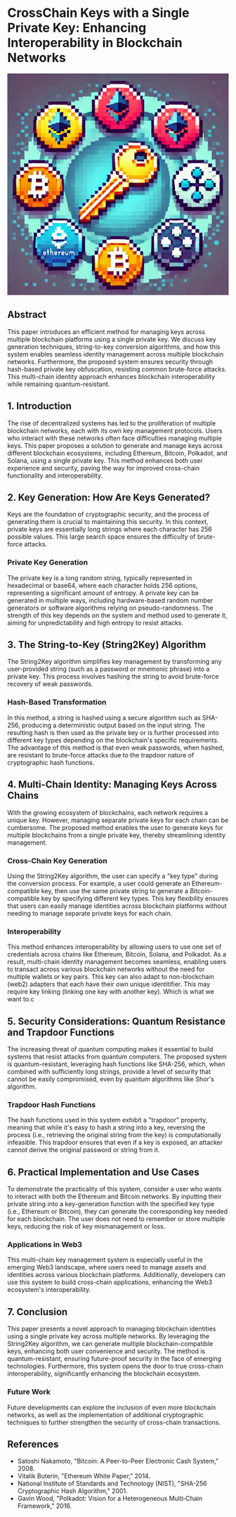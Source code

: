 # CrossChain Keys with a Single Private Key: Enhancing Interoperability in Blockchain Networks
![alt text](multikey_logo.png)
## Abstract

This paper introduces an efficient method for managing keys across multiple blockchain platforms using a single private key. We discuss key generation techniques, string-to-key conversion algorithms, and how this system enables seamless identity management across multiple blockchain networks. Furthermore, the proposed system ensures security through hash-based private key obfuscation, resisting common brute-force attacks. This multi-chain identity approach enhances blockchain interoperability while remaining quantum-resistant.

## 1. Introduction

The rise of decentralized systems has led to the proliferation of multiple blockchain networks, each with its own key management protocols. Users who interact with these networks often face difficulties managing multiple keys. This paper proposes a solution to generate and manage keys across different blockchain ecosystems, including Ethereum, Bitcoin, Polkadot, and Solana, using a single private key. This method enhances both user experience and security, paving the way for improved cross-chain functionality and interoperability.

## 2. Key Generation: How Are Keys Generated?

Keys are the foundation of cryptographic security, and the process of generating them is crucial to maintaining this security. In this context, private keys are essentially long strings where each character has 256 possible values. This large search space ensures the difficulty of brute-force attacks.

### Private Key Generation

The private key is a long random string, typically represented in hexadecimal or base64, where each character holds 256 options, representing a significant amount of entropy. A private key can be generated in multiple ways, including hardware-based random number generators or software algorithms relying on pseudo-randomness. The strength of this key depends on the system and method used to generate it, aiming for unpredictability and high entropy to resist attacks.

## 3. The String-to-Key (String2Key) Algorithm

The String2Key algorithm simplifies key management by transforming any user-provided string (such as a password or mnemonic phrase) into a private key. This process involves hashing the string to avoid brute-force recovery of weak passwords.

### Hash-Based Transformation

In this method, a string is hashed using a secure algorithm such as SHA-256, producing a deterministic output based on the input string. The resulting hash is then used as the private key or is further processed into different key types depending on the blockchain's specific requirements. The advantage of this method is that even weak passwords, when hashed, are resistant to brute-force attacks due to the trapdoor nature of cryptographic hash functions.

## 4. Multi-Chain Identity: Managing Keys Across Chains

With the growing ecosystem of blockchains, each network requires a unique key. However, managing separate private keys for each chain can be cumbersome. The proposed method enables the user to generate keys for multiple blockchains from a single private key, thereby streamlining identity management.

### Cross-Chain Key Generation

Using the String2Key algorithm, the user can specify a "key type" during the conversion process. For example, a user could generate an Ethereum-compatible key, then use the same private string to generate a Bitcoin-compatible key by specifying different key types. This key flexibility ensures that users can easily manage identities across blockchain platforms without needing to manage separate private keys for each chain.

### Interoperability

This method enhances interoperability by allowing users to use one set of credentials across chains like Ethereum, Bitcoin, Solana, and Polkadot. As a result, multi-chain identity management becomes seamless, enabling users to transact across various blockchain networks without the need for multiple wallets or key pairs. This key can also adapt to non-blockchain (web2) adapters that each have their own unique identitifier. This may require key linking (linking one key with another key). Which is what we want to.c

## 5. Security Considerations: Quantum Resistance and Trapdoor Functions

The increasing threat of quantum computing makes it essential to build systems that resist attacks from quantum computers. The proposed system is quantum-resistant, leveraging hash functions like SHA-256, which, when combined with sufficiently long strings, provide a level of security that cannot be easily compromised, even by quantum algorithms like Shor's algorithm.

### Trapdoor Hash Functions

The hash functions used in this system exhibit a "trapdoor" property, meaning that while it's easy to hash a string into a key, reversing the process (i.e., retrieving the original string from the key) is computationally infeasible. This trapdoor ensures that even if a key is exposed, an attacker cannot derive the original password or string from it.

## 6. Practical Implementation and Use Cases

To demonstrate the practicality of this system, consider a user who wants to interact with both the Ethereum and Bitcoin networks. By inputting their private string into a key-generation function with the specified key type (i.e., Ethereum or Bitcoin), they can generate the corresponding key needed for each blockchain. The user does not need to remember or store multiple keys, reducing the risk of key mismanagement or loss.

### Applications in Web3

This multi-chain key management system is especially useful in the emerging Web3 landscape, where users need to manage assets and identities across various blockchain platforms. Additionally, developers can use this system to build cross-chain applications, enhancing the Web3 ecosystem's interoperability.

## 7. Conclusion

This paper presents a novel approach to managing blockchain identities using a single private key across multiple networks. By leveraging the String2Key algorithm, we can generate multiple blockchain-compatible keys, enhancing both user convenience and security. The method is quantum-resistant, ensuring future-proof security in the face of emerging technologies. Furthermore, this system opens the door to true cross-chain interoperability, significantly enhancing the blockchain ecosystem.

### Future Work

Future developments can explore the inclusion of even more blockchain networks, as well as the implementation of additional cryptographic techniques to further strengthen the security of cross-chain transactions.

## References

- Satoshi Nakamoto, "Bitcoin: A Peer-to-Peer Electronic Cash System," 2008.
- Vitalik Buterin, "Ethereum White Paper," 2014.
- National Institute of Standards and Technology (NIST), "SHA-256 Cryptographic Hash Algorithm," 2001.
- Gavin Wood, "Polkadot: Vision for a Heterogeneous Multi‑Chain Framework," 2016.